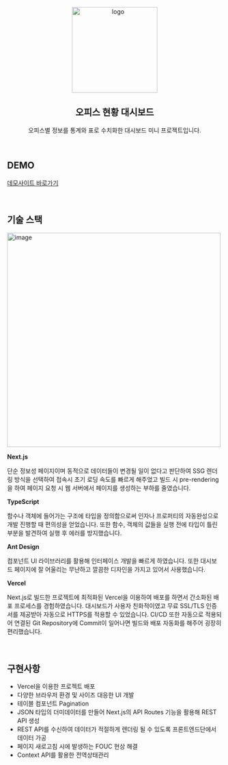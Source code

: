 <div align="center">
  <img
  src="https://github.com/dltkddnjs/coworking-space-management/assets/68457677/520c877f-3297-4e64-8e0a-59a1813728cb" alt="logo"
  width="200" />

## 오피스 현황 대시보드

오피스별 정보를 통계와 표로 수치화한 대시보드 미니 프로젝트입니다.
</div>

<br/>

## DEMO
[데모사이트 바로가기](https://coworking-space-management-dltkddnjs.vercel.app/branch)


<br/>

## 기술 스택

<img src="https://github.com/dltkddnjs/coworking-space-management/assets/68457677/49b6e542-5c40-4ac4-8016-19e44d0aab80" alt="image" width="500" align="center" />

<br/>

**Next.js**

단순 정보성 페이지이며 동적으로 데이터들이 변경될 일이 없다고 판단하여 SSG 렌더링 방식을 선택하여 접속시 초기 로딩 속도를 빠르게 해주었고 빌드 시 pre-rendering을 하여 페이지 요청 시 웹 서버에서 페이지를 생성하는 부하를 줄였습니다.

**TypeScript**

함수나 객체에 들어가는 구조에 타입을 정의함으로써 인자나 프로퍼티의 자동완성으로 개발 진행할 때 편의성을 얻었습니다. 또한 함수, 객체의 값들을 실행 전에 타입이 틀린 부분을 발견하여 실행 후 에러를 방지했습니다.

**Ant Design**

컴포넌트 UI 라이브러리를 활용해 인터페이스 개발을 빠르게 하였습니다. 또한 대시보드 페이지에 잘 어울리는 무난하고 깔끔한 디자인을 가지고 있어서 사용했습니다.

**Vercel**

Next.js로 빌드한 프로젝트에 최적화된 Vercel을 이용하여 배포를 하면서 간소화된 배포 프로세스를 경험하였습니다. 대시보드가 사용자 친화적이였고 무료 SSL/TLS 인증서를 제공받아 자동으로 HTTPS를 적용할 수 있었습니다. CI/CD 또한 자동으로 적용되어 연결된 Git Repository에 Commit이 일어나면 빌드와 배포 자동화를 해주어 굉장히 편리했습니다.

<br/>

## 구현사항

- Vercel을 이용한 프로젝트 배포
- 다양한 브라우저 환경 및 사이즈 대응한 UI 개발
- 테이블 컴포넌트 Pagination
- JSON 타입의 더미데이터를 만들어 Next.js의 API Routes 기능을 활용해 REST API 생성
- REST API를 수신하여 데이터가 적절하게 렌더링 될 수 있도록 프론트엔드단에서 데이터 가공
- 페이지 새로고침 시에 발생하는 FOUC 현상 해결
- Context API를 활용한 전역상태관리
